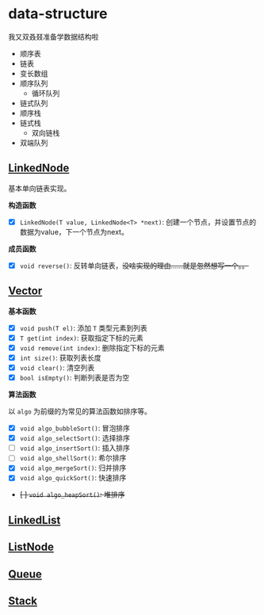 # data-structure
我又双叒叕准备学数据结构啦

- 顺序表
- 链表
- 变长数组
- 顺序队列
  - 循环队列
- 链式队列
- 顺序栈
- 链式栈
  - 双向链栈
- 双端队列

## [LinkedNode](./LinearList/LinkedNode.cpp)
基本单向链表实现。

**构造函数**
- [x] `LinkedNode(T value, LinkedNode<T> *next)`: 创建一个节点，并设置节点的数据为value，下一个节点为next。

**成员函数**
- [x] `void reverse()`: 反转单向链表，~~没啥实现的理由……就是忽然想写一个。。~~

## [Vector](https://github.com/yuchiXiong/data-structure/blob/main/List/Vector.cpp)

**基本函数**
- [x] `void push(T el)`: 添加 `T` 类型元素到列表
- [x] `T get(int index)`: 获取指定下标的元素
- [x] `void remove(int index)`: 删除指定下标的元素
- [x] `int size()`: 获取列表长度
- [x] `void clear()`: 清空列表
- [x] `bool isEmpty()`: 判断列表是否为空

**算法函数**

以 `algo` 为前缀的为常见的算法函数如排序等。

- [x] `void algo_bubbleSort()`: 冒泡排序
- [x] `void algo_selectSort()`: 选择排序
- [ ] `void algo_insertSort()`: 插入排序
- [ ] `void algo_shellSort()`: 希尔排序
- [x] `void algo_mergeSort()`: 归并排序
- [x] `void algo_quickSort()`: 快速排序
- ~~[ ] `void algo_heapSort()`: 堆排序~~

## [LinkedList](https://github.com/yuchiXiong/data-structure/blob/main/List/LinkedList.cpp)

## [ListNode](https://github.com/yuchiXiong/data-structure/blob/main/List/ListNode.cpp)

## [Queue](https://github.com/yuchiXiong/data-structure/blob/main/List/Queue.cpp)

## [Stack](https://github.com/yuchiXiong/data-structure/blob/main/List/Stack.cpp)
